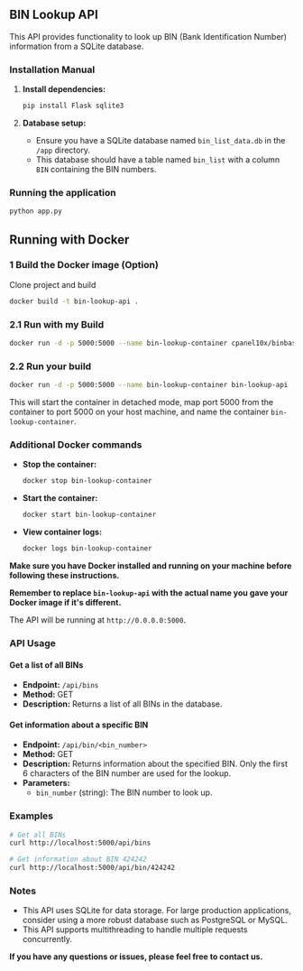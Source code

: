 ## BIN Lookup API

This API provides functionality to look up BIN (Bank Identification Number) information from a SQLite database.

### Installation Manual

1. **Install dependencies:**

   ```bash
   pip install Flask sqlite3
   ```

2. **Database setup:**

   * Ensure you have a SQLite database named `bin_list_data.db` in the `/app` directory.
   * This database should have a table named `bin_list` with a column `BIN` containing the BIN numbers.

### Running the application

```bash
python app.py
```

## Running with Docker

### 1 Build the Docker image (Option)
Clone project and build

```bash
docker build -t bin-lookup-api .
```
### 2.1 Run with my Build

```bash
docker run -d -p 5000:5000 --name bin-lookup-container cpanel10x/binbase
```

### 2.2 Run your build

```bash
docker run -d -p 5000:5000 --name bin-lookup-container bin-lookup-api
```

This will start the container in detached mode, map port 5000 from the container to port 5000 on your host machine, and name the container `bin-lookup-container`.

### Additional Docker commands

* **Stop the container:**

  ```bash
  docker stop bin-lookup-container
  ```

* **Start the container:**

  ```bash
  docker start bin-lookup-container
  ```

* **View container logs:**

  ```bash
  docker logs bin-lookup-container
  ```

**Make sure you have Docker installed and running on your machine before following these instructions.**

**Remember to replace `bin-lookup-api` with the actual name you gave your Docker image if it's different.**

The API will be running at `http://0.0.0.0:5000`.

### API Usage

#### Get a list of all BINs

* **Endpoint:** `/api/bins`
* **Method:** GET
* **Description:** Returns a list of all BINs in the database.

#### Get information about a specific BIN

* **Endpoint:** `/api/bin/<bin_number>`
* **Method:** GET
* **Description:** Returns information about the specified BIN. Only the first 6 characters of the BIN number are used for the lookup.
* **Parameters:**
    * `bin_number` (string): The BIN number to look up.

### Examples

```bash
# Get all BINs
curl http://localhost:5000/api/bins

# Get information about BIN 424242
curl http://localhost:5000/api/bin/424242
```

### Notes

* This API uses SQLite for data storage. For large production applications, consider using a more robust database such as PostgreSQL or MySQL.
* This API supports multithreading to handle multiple requests concurrently.

**If you have any questions or issues, please feel free to contact us.** 


